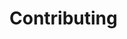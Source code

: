 # Contributing

<!--emdaer-p
  - '@emdaer/plugin-import'
  - path: .emdaer/CONTRIBUTING/code-of-conduct.md
-->

<!--emdaer-p
  - '@emdaer/plugin-import'
  - path: .emdaer/CONTRIBUTING/getting-setup.md
-->

<!--emdaer-p
  - '@emdaer/plugin-import'
  - path: .emdaer/CONTRIBUTING/testing-and-linting.md
-->

<!--emdaer-p
  - '@emdaer/plugin-import'
  - path: .emdaer/CONTRIBUTING/plugins-and-transforms.md
-->

<!--emdaer-p
  - '@emdaer/plugin-import'
  - path: .emdaer/CONTRIBUTING/commits.md
-->

<!--emdaer-t
  - '@emdaer/transform-smartypants'
  - options: q
-->

